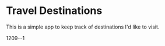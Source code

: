 # Travel Destinations

This is a simple app to keep track of destinations I'd like to visit.

1209--1